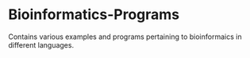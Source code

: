 Bioinformatics-Programs
=======================

Contains various examples and programs pertaining to bioinformaics in different languages.
